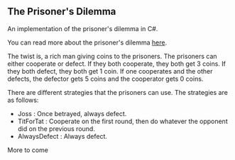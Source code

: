 
## The Prisoner's Dilemma

An implementation of the prisoner's dilemma in C#.

You can read more about the prisoner's dilemma [here](https://en.wikipedia.org/wiki/Prisoner%27s_dilemma).

The twist is, a rich man giving coins to the prisoners. The prisoners can either cooperate or defect. If they both cooperate, they both get 3 coins. If they both defect, they both get 1 coin. If one cooperates and the other defects, the defector gets 5 coins and the cooperator gets 0 coins.

There are different strategies that the prisoners can use. The strategies are as follows:

- Joss : Once betrayed, always defect.
- TitForTat : Cooperate on the first round, then do whatever the opponent did on the previous round.
- AlwaysDefect : Always defect.

More to come